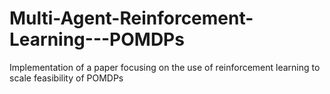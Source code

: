 # Multi-Agent-Reinforcement-Learning---POMDPs
Implementation of a paper focusing on the use of reinforcement learning to scale feasibility of POMDPs
